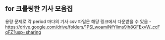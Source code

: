 ## for 크롤링한 기사 모음집
용량 문제로 각 period 마다의 기사 csv 파일은 해당 링크에서 다운받을 수 있음 - https://drive.google.com/drive/folders/1PSLwoamiNfYlims9lh8GFExvW_ccFqFZ?usp=sharing

